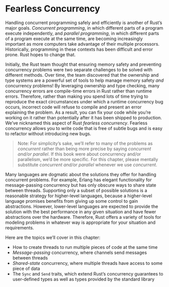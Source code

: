 # Fearless Concurrency

Handling concurrent programming safely and efficiently is another of Rust’s
major goals. _Concurrent programming_, in which different parts of a program
execute independently, and _parallel programming_, in which different parts of
a program execute at the same time, are becoming increasingly important as more
computers take advantage of their multiple processors. Historically,
programming in these contexts has been difficult and error prone. Rust hopes to
change that.

Initially, the Rust team thought that ensuring memory safety and preventing
concurrency problems were two separate challenges to be solved with different
methods. Over time, the team discovered that the ownership and type systems are
a powerful set of tools to help manage memory safety _and_ concurrency
problems! By leveraging ownership and type checking, many concurrency errors
are compile-time errors in Rust rather than runtime errors. Therefore, rather
than making you spend lots of time trying to reproduce the exact circumstances
under which a runtime concurrency bug occurs, incorrect code will refuse to
compile and present an error explaining the problem. As a result, you can fix
your code while you’re working on it rather than potentially after it has been
shipped to production. We’ve nicknamed this aspect of Rust _fearless_
_concurrency_. Fearless concurrency allows you to write code that is free of
subtle bugs and is easy to refactor without introducing new bugs.

> Note: For simplicity’s sake, we’ll refer to many of the problems as
> _concurrent_ rather than being more precise by saying _concurrent and/or
> parallel_. If this book were about concurrency and/or parallelism, we’d be
> more specific. For this chapter, please mentally substitute _concurrent
> and/or parallel_ whenever we use _concurrent_.

Many languages are dogmatic about the solutions they offer for handling
concurrent problems. For example, Erlang has elegant functionality for
message-passing concurrency but has only obscure ways to share state between
threads. Supporting only a subset of possible solutions is a reasonable
strategy for higher-level languages, because a higher-level language promises
benefits from giving up some control to gain abstractions. However, lower-level
languages are expected to provide the solution with the best performance in any
given situation and have fewer abstractions over the hardware. Therefore, Rust
offers a variety of tools for modeling problems in whatever way is appropriate
for your situation and requirements.

Here are the topics we’ll cover in this chapter:

- How to create threads to run multiple pieces of code at the same time
- _Message-passing_ concurrency, where channels send messages between threads
- _Shared-state_ concurrency, where multiple threads have access to some piece
  of data
- The `Sync` and `Send` traits, which extend Rust’s concurrency guarantees to
  user-defined types as well as types provided by the standard library
